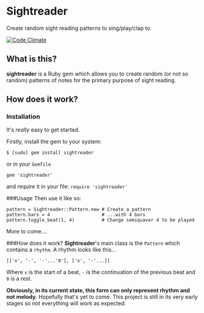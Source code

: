 # Sightreader

Create random sight reading patterns to sing/play/clap to.

[![Code Climate](https://codeclimate.com/github/maxehmookau/sightreader.png)](https://codeclimate.com/github/maxehmookau/sightreader)

## What is this?

**sightreader** is a Ruby gem which allows you to create random (or not so random) patterns of notes for the primary purpose of sight reading.

## How does it work?
### Installation
It's *really* easy to get started. 

Firstly, install the gem to your system:

    $ [sudo] gem install sightreader

or in your `Gemfile`

    gem 'sightreader'

and require it in your file: `require 'sightreader'`

###Usage
Then use it like so:

    pattern = Sightreader::Pattern.new # Create a pattern
    pattern.bars = 4                   # ...with 4 bars
    pattern.toggle_beat(1, 4)          # Change semiquaver 4 to be played

More to come....

###How does it work?
**Sightreader**'s main class is the `Pattern` which contains a `rhythm`. A rhythm looks like this...

    [['x', '-', '-'...'0'], ['x', '-'...]]

Where `x` is the start of a beat, `-` is the continuation of the previous beat and `0` is a rest.


**Obviously, in its current state, this form can only represent rhythm and not melody.** Hopefully that's yet to come.
This project is still in its very early stages so not everything will work as expected.
